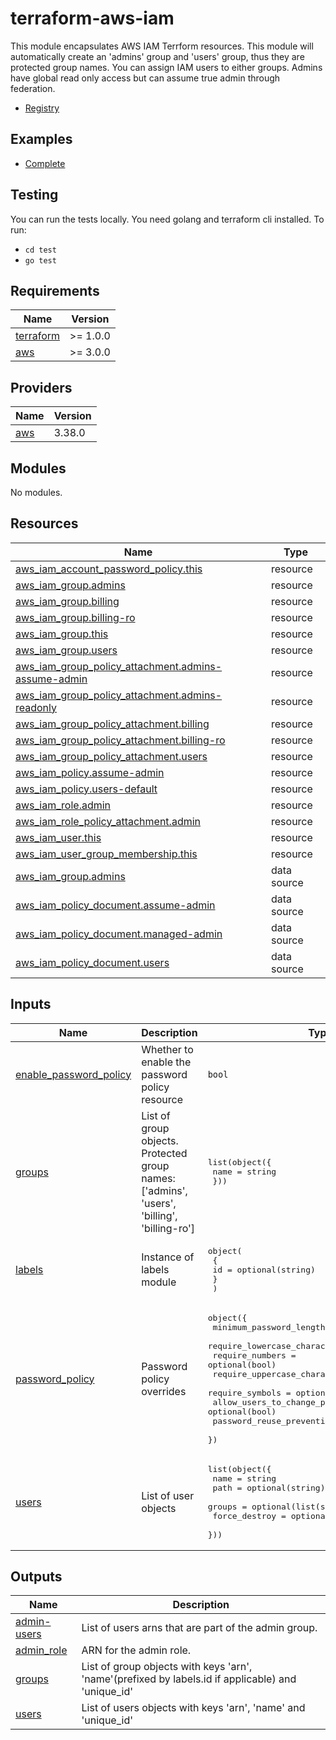 # terraform-aws-iam

This module encapsulates AWS IAM Terrform resources. This module will automatically create an 'admins' group and 'users' group, thus they are protected group names. You can assign IAM users to either groups. Admins have global read only access but can assume true admin through federation.

- [Registry](https://registry.terraform.io/modules/OmniTeqSource/iam/aws/latest)

## Examples

- [Complete](https://github.com/OmniTeqSource/terraform-aws-iam/tree/main/examples/complete)

## Testing

You can run the tests locally. You need golang and terraform cli installed. To run:

- `cd test`
- `go test`

<!-- BEGIN_TF_DOCS -->

## Requirements

| Name                                                                     | Version  |
| ------------------------------------------------------------------------ | -------- |
| <a name="requirement_terraform"></a> [terraform](#requirement_terraform) | >= 1.0.0 |
| <a name="requirement_aws"></a> [aws](#requirement_aws)                   | >= 3.0.0 |

## Providers

| Name                                             | Version |
| ------------------------------------------------ | ------- |
| <a name="provider_aws"></a> [aws](#provider_aws) | 3.38.0  |

## Modules

No modules.

## Resources

| Name                                                                                                                                                           | Type        |
| -------------------------------------------------------------------------------------------------------------------------------------------------------------- | ----------- |
| [aws_iam_account_password_policy.this](https://registry.terraform.io/providers/hashicorp/aws/latest/docs/resources/iam_account_password_policy)                | resource    |
| [aws_iam_group.admins](https://registry.terraform.io/providers/hashicorp/aws/latest/docs/resources/iam_group)                                                  | resource    |
| [aws_iam_group.billing](https://registry.terraform.io/providers/hashicorp/aws/latest/docs/resources/iam_group)                                                 | resource    |
| [aws_iam_group.billing-ro](https://registry.terraform.io/providers/hashicorp/aws/latest/docs/resources/iam_group)                                              | resource    |
| [aws_iam_group.this](https://registry.terraform.io/providers/hashicorp/aws/latest/docs/resources/iam_group)                                                    | resource    |
| [aws_iam_group.users](https://registry.terraform.io/providers/hashicorp/aws/latest/docs/resources/iam_group)                                                   | resource    |
| [aws_iam_group_policy_attachment.admins-assume-admin](https://registry.terraform.io/providers/hashicorp/aws/latest/docs/resources/iam_group_policy_attachment) | resource    |
| [aws_iam_group_policy_attachment.admins-readonly](https://registry.terraform.io/providers/hashicorp/aws/latest/docs/resources/iam_group_policy_attachment)     | resource    |
| [aws_iam_group_policy_attachment.billing](https://registry.terraform.io/providers/hashicorp/aws/latest/docs/resources/iam_group_policy_attachment)             | resource    |
| [aws_iam_group_policy_attachment.billing-ro](https://registry.terraform.io/providers/hashicorp/aws/latest/docs/resources/iam_group_policy_attachment)          | resource    |
| [aws_iam_group_policy_attachment.users](https://registry.terraform.io/providers/hashicorp/aws/latest/docs/resources/iam_group_policy_attachment)               | resource    |
| [aws_iam_policy.assume-admin](https://registry.terraform.io/providers/hashicorp/aws/latest/docs/resources/iam_policy)                                          | resource    |
| [aws_iam_policy.users-default](https://registry.terraform.io/providers/hashicorp/aws/latest/docs/resources/iam_policy)                                         | resource    |
| [aws_iam_role.admin](https://registry.terraform.io/providers/hashicorp/aws/latest/docs/resources/iam_role)                                                     | resource    |
| [aws_iam_role_policy_attachment.admin](https://registry.terraform.io/providers/hashicorp/aws/latest/docs/resources/iam_role_policy_attachment)                 | resource    |
| [aws_iam_user.this](https://registry.terraform.io/providers/hashicorp/aws/latest/docs/resources/iam_user)                                                      | resource    |
| [aws_iam_user_group_membership.this](https://registry.terraform.io/providers/hashicorp/aws/latest/docs/resources/iam_user_group_membership)                    | resource    |
| [aws_iam_group.admins](https://registry.terraform.io/providers/hashicorp/aws/latest/docs/data-sources/iam_group)                                               | data source |
| [aws_iam_policy_document.assume-admin](https://registry.terraform.io/providers/hashicorp/aws/latest/docs/data-sources/iam_policy_document)                     | data source |
| [aws_iam_policy_document.managed-admin](https://registry.terraform.io/providers/hashicorp/aws/latest/docs/data-sources/iam_policy_document)                    | data source |
| [aws_iam_policy_document.users](https://registry.terraform.io/providers/hashicorp/aws/latest/docs/data-sources/iam_policy_document)                            | data source |

## Inputs

| Name                                                                                                | Description                                                                                | Type                                                                                                                                                                                                                                                                                                                                                         | Default | Required |
| --------------------------------------------------------------------------------------------------- | ------------------------------------------------------------------------------------------ | ------------------------------------------------------------------------------------------------------------------------------------------------------------------------------------------------------------------------------------------------------------------------------------------------------------------------------------------------------------ | ------- | :------: |
| <a name="input_enable_password_policy"></a> [enable_password_policy](#input_enable_password_policy) | Whether to enable the password policy resource                                             | `bool`                                                                                                                                                                                                                                                                                                                                                       | `true`  |    no    |
| <a name="input_groups"></a> [groups](#input_groups)                                                 | List of group objects. Protected group names: ['admins', 'users', 'billing', 'billing-ro'] | <pre>list(object({<br> name = string<br> }))</pre>                                                                                                                                                                                                                                                                                                           | n/a     |   yes    |
| <a name="input_labels"></a> [labels](#input_labels)                                                 | Instance of labels module                                                                  | <pre>object(<br> {<br> id = optional(string)<br> }<br> )</pre>                                                                                                                                                                                                                                                                                               | `{}`    |    no    |
| <a name="input_password_policy"></a> [password_policy](#input_password_policy)                      | Password policy overrides                                                                  | <pre>object({<br> minimum_password_length = optional(number)<br> require_lowercase_characters = optional(bool)<br> require_numbers = optional(bool)<br> require_uppercase_characters = optional(bool)<br> require_symbols = optional(bool)<br> allow_users_to_change_password = optional(bool)<br> password_reuse_prevention = optional(number)<br> })</pre> | `{}`    |    no    |
| <a name="input_users"></a> [users](#input_users)                                                    | List of user objects                                                                       | <pre>list(object({<br> name = string<br> path = optional(string)<br> groups = optional(list(string))<br> force_destroy = optional(bool)<br> }))</pre>                                                                                                                                                                                                        | n/a     |   yes    |

## Outputs

| Name                                                                 | Description                                                                                        |
| -------------------------------------------------------------------- | -------------------------------------------------------------------------------------------------- |
| <a name="output_admin-users"></a> [admin-users](#output_admin-users) | List of users arns that are part of the admin group.                                               |
| <a name="output_admin_role"></a> [admin_role](#output_admin_role)    | ARN for the admin role.                                                                            |
| <a name="output_groups"></a> [groups](#output_groups)                | List of group objects with keys 'arn', 'name'(prefixed by labels.id if applicable) and 'unique_id' |
| <a name="output_users"></a> [users](#output_users)                   | List of users objects with keys 'arn', 'name' and 'unique_id'                                      |

<!-- END_TF_DOCS -->
